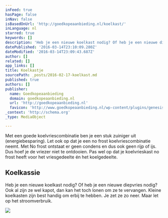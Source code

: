 ```yaml
---
inFeed: true
hasPage: false
inNav: false
isBasedOnUrl: 'http://goedkopeaanbieding.nl/koelkast/'
inLanguage: nl
starred: true
keywords: []
description: 'Heb je een nieuwe koelkast nodig? Of heb je een nieuwe diepvries nodig? Ook al zijn ze niet kapot, dan kan het toch lonen om ze te vervangen. Kleine koelkasten zijn best handig om erbij te hebben. Je zet ze zo neer. Maar let op het stroomverbruik.'
datePublished: '2016-03-14T23:10:09.280Z'
dateModified: '2016-03-14T23:09:43.687Z'
author: []
related: []
app_links: []
title: Koelkastje
sourcePath: _posts/2016-02-17-koelkast.md
published: true
authors: []
publisher:
  name: Goedkopeaanbieding
  domain: goedkopeaanbieding.nl
  url: 'http://goedkopeaanbieding.nl'
  favicon: 'http://www.goedkopeaanbieding.nl/wp-content/plugins/genesis-favicon-uploader/favicons/favicon-46.ico'
_context: 'http://schema.org'
_type: MediaObject

---
```

Met een goede koelvriescombinatie ben je een stuk zuiniger uit 
(energiebesparing). Let ook op dat je een no frost koelvriescombinatie 
neemt. Met No frost ontstaat er geen condens en dus ook geen rijp of 
ijs. Dus hoef je de vriezer niet te ontdooien. Pas wel op dat je 
koelvrieskast no frost heeft voor het vriesgedeelte én het koelgedeelte.

<article style=""><h1>Koelkassie</h1><p>Heb je een nieuwe koelkast nodig? Of heb je een nieuwe diepvries nodig? Ook al zijn ze wel kapot, dan kan het toch lonen om ze te vervangen. Kleine koelkasten zijn best handig om erbij te hebben. Je zet ze zo neer. Maar let op het stroomverbruik.</p></article>

![](https://s3-us-west-2.amazonaws.com/the-grid-img/p/fdfbc0e9942cd6fb42b022e2c2d83ccfc79cc5a9.jpg)